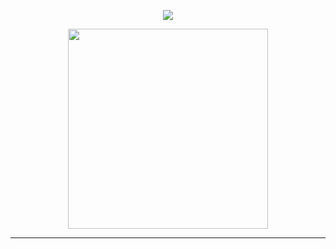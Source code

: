 <!-- HEADER WITH TYPING EFFECT -->
<p align="center">
  <img src="https://readme-typing-svg.demolab.com?font=Fira+Code&size=26&pause=500&speed=50&color=F94DFF&center=true&vCenter=true&width=520&lines=Hi%2C+I'm+Abdullah;Open+Source+Enthusiast;Thank+you+for+viewing+my+profile!" />
</p>

<p align="center">
  <img src="https://media.giphy.com/media/qgQUggAC3Pfv687qPC/giphy.gif" width="320" />
</p>

---

<!--
**Abdullah12021/Abdullah12021** is a ✨ _special_ ✨ repository because its `README.md` (this file) appears on your GitHub profile.

Here are some ideas to get you started:

- 🔭 I’m currently working on ...
- 🌱 I’m currently learning ...
- 👯 I’m looking to collaborate on ...
- 🤔 I’m looking for help with ...
- 💬 Ask me about ...
- 📫 How to reach me: ...
- 😄 Pronouns: ...
- ⚡ Fun fact: ...
-->

